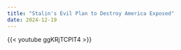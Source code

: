 ```yaml
---
title: "Stalin's Evil Plan to Destroy America Exposed"
date: 2024-12-19
---
```


{{< youtube ggKRjTCPlT4 >}}
